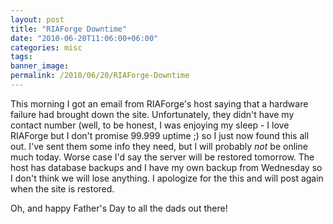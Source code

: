 ```yaml
---
layout: post
title: "RIAForge Downtime"
date: "2010-06-20T11:06:00+06:00"
categories: misc 
tags: 
banner_image: 
permalink: /2010/06/20/RIAForge-Downtime
---
```


This morning I got an email from RIAForge's host saying that a hardware failure had brought down the site. Unfortunately, they didn't have my contact number (well, to be honest, I was enjoying my sleep - I love RIAForge but I don't promise 99.999 uptime ;) so I just now found this all out. I've sent them some info they need, but I will probably <i>not</i> be online much today. Worse case I'd say the server will be restored tomorrow. The host has database backups and I have my own backup from Wednesday so I don't think we will lose anything. I apologize for the this and will post again when the site is restored.

Oh, and happy Father's Day to all the dads out there!